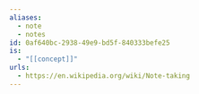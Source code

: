 ```yaml
---
aliases:
  - note
  - notes
id: 0af640bc-2938-49e9-bd5f-840333befe25
is:
  - "[[concept]]"
urls:
  - https://en.wikipedia.org/wiki/Note-taking
---
```

